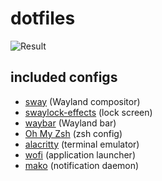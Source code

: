 # dotfiles

![Result](https://i.imgur.com/tgfQeWS.png)

## included configs

* [sway](https://github.com/swaywm/sway) (Wayland compositor)
* [swaylock-effects](https://github.com/mortie/swaylock-effects) (lock screen)
* [waybar](https://github.com/Alexays/Waybar) (Wayland bar)
* [Oh My Zsh](https://github.com/ohmyzsh/ohmyzsh) (zsh config)
* [alacritty](https://github.com/alacritty/alacritty) (terminal emulator)
* [wofi](https://hg.sr.ht/~scoopta/wofi) (application launcher)
* [mako](https://github.com/emersion/mako) (notification daemon)
